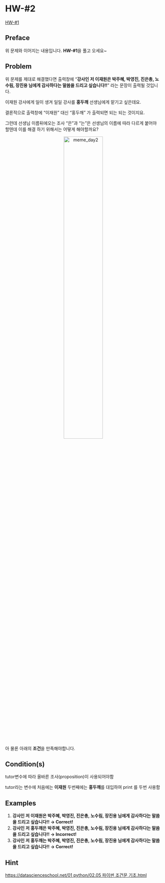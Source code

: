 # HW-#2

[HW-#1](https://github.com/jayleekr/spc_code_space/blob/main/homework/day1/HW.md)

## Preface

위 문제와 이어지는 내용입니다. **HW-#1**을 풀고 오세요~

## Problem

위 문제를 제대로 해결했다면 출력창에 “**강사인 저 이재원은 박주혜, 박영진, 진은총, 노수림, 장진용 님에게 감사하다는 말씀을 드리고 싶습니다!!**” 라는 문장이 출력될 것입니다.

이재원 강사에게 일이 생겨 일일 강사를 **홍두깨** 선생님에게 맡기고 싶은데요.

결론적으로 출력창에 “이재원” 대신 “홍두깨” 가 출력되면 되는 되는 것이지요.

그런데 선생님 이름뒤에오는 조사 “은”과 “는”은 선생님의 이름에 따라 다르게 붙어야 할텐데 이를 해결 하기 위해서는 어떻게 해야할까요?

<center>
    <img src="./meme_day2" width="50%" height="50%" title="meme_day2"/>
</center>

아 물론 아래의 **조건**을 만족해야합니다.

## Condition(s)

tutor변수에 따라 올바른 조사(proposition)이 사용되어야함

tutor라는 변수에 처음에는 **이재원** 두번째에는 **홍두깨**를 대입하여 print 를 두번 사용함

## Examples

1. **강사인 저 이재원은 박주혜, 박영진, 진은총, 노수림, 장진용 님에게 감사하다는 말씀을 드리고 싶습니다!! → Correct!**
2. **강사인 저 홍두깨은 박주혜, 박영진, 진은총, 노수림, 장진용 님에게 감사하다는 말씀을 드리고 싶습니다!! → Incorrect!**
3. **강사인 저 홍두깨는 박주혜, 박영진, 진은총, 노수림, 장진용 님에게 감사하다는 말씀을 드리고 싶습니다!! → Correct!**

## Hint

[https://datascienceschool.net/01 python/02.05 파이썬 조건문 기초.html](https://datascienceschool.net/01%20python/02.05%20%ED%8C%8C%EC%9D%B4%EC%8D%AC%20%EC%A1%B0%EA%B1%B4%EB%AC%B8%20%EA%B8%B0%EC%B4%88.html)